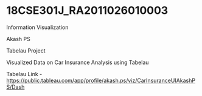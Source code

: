 # 18CSE301J_RA2011026010003
Information Visualization

Akash PS

Tabelau Project

Visualized Data on Car Insurance Analysis using Tabelau

Tabelau Link - https://public.tableau.com/app/profile/akash.ps/viz/CarInsuranceUIAkashPS/Dash
